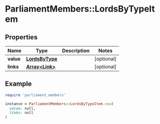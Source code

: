 # ParliamentMembers::LordsByTypeItem

## Properties

| Name | Type | Description | Notes |
| ---- | ---- | ----------- | ----- |
| **value** | [**LordsByType**](LordsByType.md) |  | [optional] |
| **links** | [**Array&lt;Link&gt;**](Link.md) |  | [optional] |

## Example

```ruby
require 'parliament_members'

instance = ParliamentMembers::LordsByTypeItem.new(
  value: null,
  links: null
)
```


